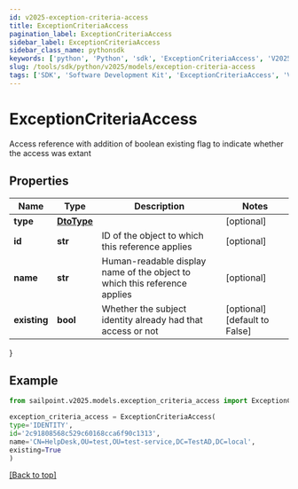 ```yaml
---
id: v2025-exception-criteria-access
title: ExceptionCriteriaAccess
pagination_label: ExceptionCriteriaAccess
sidebar_label: ExceptionCriteriaAccess
sidebar_class_name: pythonsdk
keywords: ['python', 'Python', 'sdk', 'ExceptionCriteriaAccess', 'V2025ExceptionCriteriaAccess'] 
slug: /tools/sdk/python/v2025/models/exception-criteria-access
tags: ['SDK', 'Software Development Kit', 'ExceptionCriteriaAccess', 'V2025ExceptionCriteriaAccess']
---
```


# ExceptionCriteriaAccess

Access reference with addition of boolean existing flag to indicate whether the access was extant

## Properties

Name | Type | Description | Notes
------------ | ------------- | ------------- | -------------
**type** | [**DtoType**](dto-type) |  | [optional] 
**id** | **str** | ID of the object to which this reference applies | [optional] 
**name** | **str** | Human-readable display name of the object to which this reference applies | [optional] 
**existing** | **bool** | Whether the subject identity already had that access or not | [optional] [default to False]
}

## Example

```python
from sailpoint.v2025.models.exception_criteria_access import ExceptionCriteriaAccess

exception_criteria_access = ExceptionCriteriaAccess(
type='IDENTITY',
id='2c91808568c529c60168cca6f90c1313',
name='CN=HelpDesk,OU=test,OU=test-service,DC=TestAD,DC=local',
existing=True
)

```
[[Back to top]](#) 

